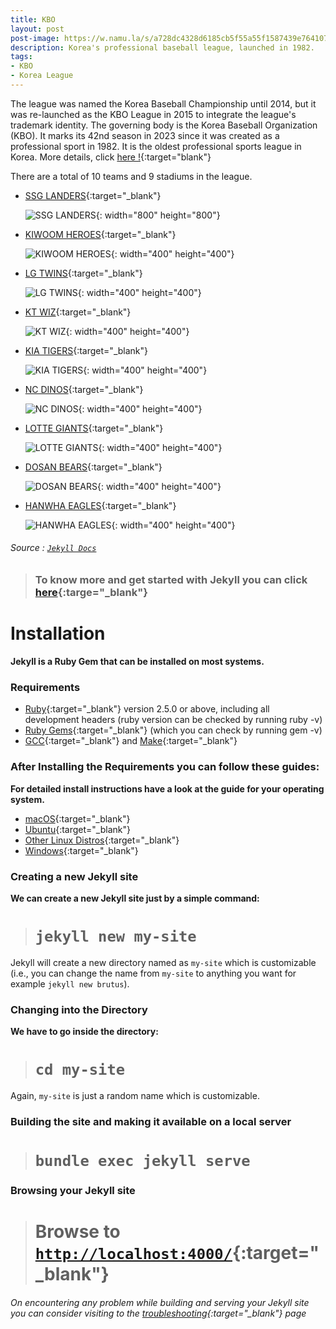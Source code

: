 ```yaml
---
title: KBO
layout: post
post-image: https://w.namu.la/s/a728dc4328d6185cb5f55a55f1587439e7641070e19147959ef69b239ecdc8a985fa0f1c20e14514b57147c35fac89ddf198a6a8459eebe19b77e234592b8e9856e02e517a2a3c78fd703d45c1be4a1c7489b1735eba9c85a5222c9be85454d3
description: Korea's professional baseball league, launched in 1982.
tags:
- KBO
- Korea League
---
```


The league was named the Korea Baseball Championship until 2014, but it was re-launched as the KBO League in 2015 to integrate the league's trademark identity. The governing body is the Korea Baseball Organization (KBO). It marks its 42nd season in 2023 since it was created as a professional sport in 1982. It is the oldest professional sports league in Korea. More details, click [here !](https://www.koreabaseball.com/){:target="blank"}

There are a total of 10 teams and 9 stadiums in the league.
* [SSG LANDERS](http://www.ssglanders.com/main){:target="_blank"}
  
  ![SSG LANDERS](https://www.shinsegaegroupnewsroom.com/wp-content/uploads/2021/03/SSG-Landers_%ED%8A%B9%EC%84%B1%EC%9D%B4%EB%AF%B8%EC%A7%80_%EC%97%A0%EB%B8%94%EB%9F%BC.png){: width="800" height="800"}

* [KIWOOM HEROES](https://www.heroesbaseball.co.kr/index.do){:target="_blank"}
  
  ![KIWOOM HEROES](https://lh3.googleusercontent.com/j3j0MPNJkUZ_QvmRllhtkZdA-GVOo7IkPFeOTH4ugXp1_kY3yZG_0oX5W9IEtg-7MaQoKdriZx-OhaUGcN8N8jH6){: width="400" height="400"}

* [LG TWINS](https://www.lgtwins.com){:target="_blank"}
  
  ![LG TWINS](https://www.lgtwins.com/service/download.ncd?actID=BR_RetrieveFile&baRq=IN_DS&baRs=DOWNLOAD&IN_DS.FILE_TYPE=TOP&IN_DS.REPRESENT_YN=Y&IN_DS.FILE_ID=LGT){: width="400" height="400"}

* [KT WIZ](https://www.ktwiz.co.kr/){:target="_blank"}
  
  ![KT WIZ](https://www.ktwiz.co.kr/static/media/bi_emblem_white_m.7779a877.png){: width="400" height="400"}

* [KIA TIGERS](https://tigers.co.kr/){:target="_blank"}
  
  ![KIA TIGERS](https://upload.wikimedia.org/wikipedia/ko/e/e3/Kia_Tigers_emblem_%282021%29.jpg){: width="400" height="400"}

* [NC DINOS](https://www.ncdinos.com/){:target="_blank"}
  
  ![NC DINOS](https://blog.kakaocdn.net/dn/sfG5j/btqyjd8BHCx/cKTzWIU3jPjZ0h84IKJjm0/img.jpg){: width="400" height="400"}

* [LOTTE GIANTS](https://www.giantsclub.com/html/){:target="_blank"}
  
  ![LOTTE GIANTS](https://blog.kakaocdn.net/dn/ANVeX/btqynaIRq53/8xc9KZyXeJqIWbLrCBGjB1/img.jpg){: width="400" height="400"}

* [DOSAN BEARS](https://www.doosanbears.com/){:target="_blank"}
  
  ![DOSAN BEARS](https://blog.kakaocdn.net/dn/ddsp0y/btqyleZOzNA/NCDr6uHomKmGkeKtQQ4Q7K/img.jpg){: width="400" height="400"}

* [HANWHA EAGLES](https://www.hanwhaeagles.co.kr/index.do){:target="_blank"}
  
  ![HANWHA EAGLES](https://blog.kakaocdn.net/dn/KSL1k/btqymMhre8M/P0L8qfkVwKgrFvkyac4Ns0/img.jpg){: width="400" height="400"}

###### Source : [`Jekyll Docs`](https://jekyllrb.com/docs/)

> ### To know more and get started with Jekyll you can click [here](https://jekyllrb.com/){:targe="_blank"}
	
# Installation
**Jekyll is a Ruby Gem that can be installed on most systems.**
### Requirements
* [Ruby](https://www.ruby-lang.org/en/downloads/){:target="_blank"} version 2.5.0 or above, including all development headers (ruby version can be checked by running ruby -v)
* [Ruby Gems](https://rubygems.org/pages/download){:target="_blank"} (which you can check by running gem -v)
* [GCC](https://gcc.gnu.org/install/){:target="_blank"} and [Make](https://www.gnu.org/software/make/){:target="_blank"}

### After Installing the Requirements you can follow these guides:
**For detailed install instructions have a look at the guide for your operating system.**
* [macOS](https://jekyllrb.com/docs/installation/macos/){:target="_blank"}
* [Ubuntu](https://jekyllrb.com/docs/installation/ubuntu/){:target="_blank"}
* [Other Linux Distros](https://jekyllrb.com/docs/installation/other-linux/){:target="_blank"}
* [Windows](https://jekyllrb.com/docs/installation/windows/){:target="_blank"}

### Creating a new Jekyll site
**We can create a new Jekyll site just by a simple command:**<br>
> # `jekyll new my-site`

Jekyll will create a new directory named as `my-site` which is customizable (i.e., you can change the name from `my-site` to anything you want for example `jekyll new brutus`).

### Changing into the Directory
**We have to go inside the directory:**<br>
> # `cd my-site`

Again, `my-site` is just a random name which is customizable.

### Building the site and making it available on a local server
> # `bundle exec jekyll serve`

### Browsing your Jekyll site
> # Browse to [`http://localhost:4000/`](http://localhost:4000/){:target="_blank"}

###### On encountering any problem while building and serving your Jekyll site you can consider visiting to the [troubleshooting](https://jekyllrb.com/docs/troubleshooting/#configuration-problems){:target="_blank"} page